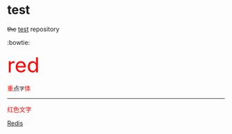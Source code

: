 # test
<del>the</del> <ins>test</ins> repository

:bowtie:

<font size="10" color="red">red</font>

<span style="color:red;">重</span>点`字`<font color ="red">体</font>

---
<div style="color:#FF0000">
  <p>红色文字</p>
</div>

[Redis](https://hacpai.com/article/1491037098065)

